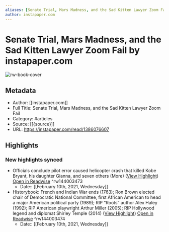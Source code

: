 ```yaml
---
aliases: [Senate Trial, Mars Madness, and the Sad Kitten Lawyer Zoom Fail, Senate Trial, Mars Madness, and the Sad Kitten Lawyer Zoom Fail]
author: instapaper.com
---
```

# Senate Trial, Mars Madness, and the Sad Kitten Lawyer Zoom Fail by instapaper.com

![rw-book-cover](https://readwise-assets.s3.amazonaws.com/static/images/article2.74d541386bbf.png)

## Metadata
- Author: [[instapaper.com]]
- Full Title: Senate Trial, Mars Madness, and the Sad Kitten Lawyer Zoom Fail
- Category: #articles
- Source: [[{source}]]
- URL: https://instapaper.com/read/1386076607

## Highlights
### New highlights synced
- Officials conclude pilot error caused helicopter crash that killed Kobe Bryant, his daughter Gianna, and seven others (More) ([View Highlight](https://instapaper.com/read/1386076607/15472843)) [Open in Readwise](https://readwise.io/open/144003473) ^rw144003473
    - Date:: [[February 10th, 2021, Wednesday]]
- Historybook: French and Indian War ends (1763); Ron Brown elected chair of Democratic National Committee, first African American to head a major American political party (1989); RIP “Roots” author Alex Haley (1992); RIP American playwright Arthur Miller (2005); RIP Hollywood legend and diplomat Shirley 
 Temple (2014) ([View Highlight](https://instapaper.com/read/1386076607/15472859)) [Open in Readwise](https://readwise.io/open/144003474) ^rw144003474
    - Date:: [[February 10th, 2021, Wednesday]]
